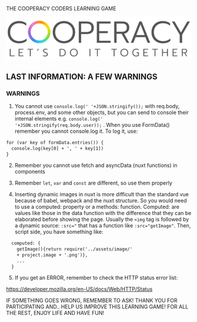 THE COOPERACY CODERS LEARNING GAME

![Image](/assets/image/github/image3.png)

## LAST INFORMATION: A FEW WARNINGS

### WARNINGS

1. You cannot use `console.log(' '+JSON.stringify());`
with req.body, process.env, and some other objects, but
you can send to console their internal elements 
e.g. `console.log(' '+JSON.stringify(req.body.user));` .
When you use FormData() remember you
cannot console.log it. To log it, use:

```
for (var key of formData.entries()) {
  console.log(key[0] + ', ' + key[1])
}
```

2. Remember you cannot use fetch and
asyncData (nuxt functions) in components

3. Remember `let`, `var` and `const` are
different, so use them properly

4. Inserting dynamic images in nuxt is
more difficult than the standard vue 
because of babel, webpack and the nuxt
structure. So you would need to use a
computed: property or a methods: function.
Computed: are values like those in the data
function with the difference that they 
can be elaborated before
showing the page. 
Usually the `<img` tag is followed by
a dynamic source: ` :src=" ` that has
a function like `:src="getImage"`. Then,
script side, you have something like:

```
  computed: {
    getImage(){return require('../assets/image/'
    + project.image + '.png')},
    ...
  }
```

5. If you get an ERROR, remember to check 
the HTTP status error list:

https://developer.mozilla.org/en-US/docs/Web/HTTP/Status

IF SOMETHING GOES WRONG, REMEMBER TO ASK!
THANK YOU FOR PARTICIPATING AND.. HELP US IMPROVE THIS LEARNING GAME!
FOR ALL THE REST, ENJOY LIFE AND HAVE FUN!
